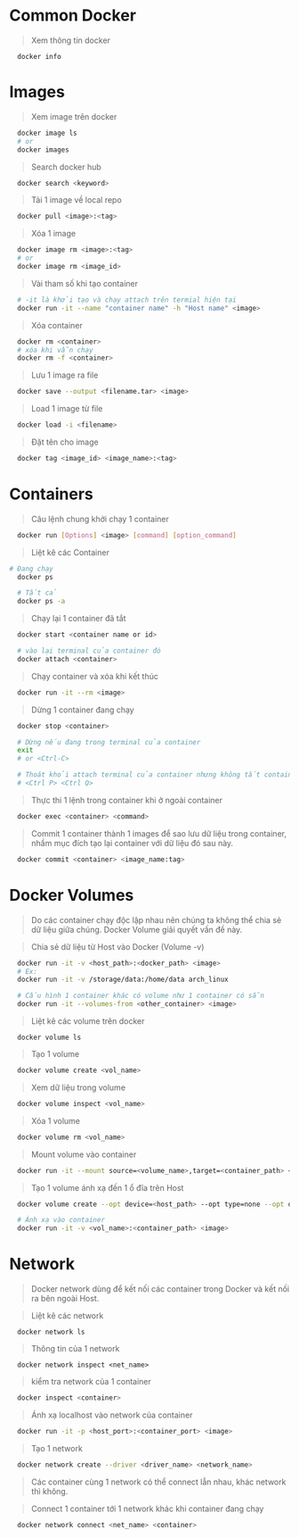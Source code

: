 # Common Docker

> Xem thông tin docker

```
  docker info
```

# Images

> Xem image trên docker

```sh
  docker image ls
  # or
  docker images
```

> Search docker hub

```sh
  docker search <keyword>
```

> Tải 1 image về local repo

```sh
  docker pull <image>:<tag>
```

> Xóa 1 image

```sh
  docker image rm <image>:<tag>
  # or
  docker image rm <image_id>
```

> Vài tham số khi tạo container

```sh
  # -it là khởi tạo và chạy attach trên termial hiện tại
  docker run -it --name "container name" -h "Host name" <image>
```

> Xóa container

```sh
  docker rm <container>
  # xóa khi vẫn chạy
  docker rm -f <container>
```

> Lưu 1 image ra file

```sh
  docker save --output <filename.tar> <image>
```

> Load 1 image từ file

```sh
  docker load -i <filename>
```

> Đặt tên cho image

```sh
  docker tag <image_id> <image_name>:<tag>
```

# Containers

> Câu lệnh chung khởi chạy 1 container

```sh
  docker run [Options] <image> [command] [option_command]
```

> Liệt kê các Container

```sh
# Đang chạy
  docker ps

  # Tất cả
  docker ps -a
```

> Chạy lại 1 container đã tắt

```sh
  docker start <container name or id>

  # vào lại terminal của container đó
  docker attach <container>
```

> Chạy container và xóa khi kết thúc

```sh
  docker run -it --rm <image>
```

> Dừng 1 container đang chạy

```sh
  docker stop <container>

  # Dừng nếu đang trong terminal của container
  exit
  # or <Ctrl-C>

  # Thoát khỏi attach terminal của container nhưng không tắt container
  # <Ctrl P> <Ctrl Q>
```

> Thực thi 1 lệnh trong container khi ở ngoài container

```sh
  docker exec <container> <command>
```

> Commit 1 container thành 1 images để sao lưu dữ liệu trong container, nhầm mục đích tạo lại container với dữ liệu đó sau này.

```sh
  docker commit <container> <image_name:tag>
```

# Docker Volumes

> Do các container chạy độc lập nhau nên chúng ta không thể chia sẻ dữ liệu giữa chúng. Docker Volume giải quyết vấn đề này.

> Chia sẻ dữ liệu từ Host vào Docker (Volume -v)

```sh
  docker run -it -v <host_path>:<docker_path> <image>
  # Ex:
  docker run -it -v /storage/data:/home/data arch_linux

  # Cấu hình 1 container khác có volume như 1 container có sẵn
  docker run -it --volumes-from <other_container> <image>
```

> Liệt kê các volume trên docker

```
  docker volume ls
```

> Tạo 1 volume

```sh
  docker volume create <vol_name>
```

> Xem dữ liệu trong volume

```sh
  docker volume inspect <vol_name>
```

> Xóa 1 volume

```sh
  docker volume rm <vol_name>
```

> Mount volume vào container

```sh
  docker run -it --mount source=<volume_name>,target=<container_path> <image>
```

> Tạo 1 volume ánh xạ đến 1 ổ đĩa trên Host

```sh
  docker volume create --opt device=<host_path> --opt type=none --opt o=bind <volume_name>

  # Ánh xạ vào container
  docker run -it -v <vol_name>:<container_path> <image>
```

# Network

> Docker network dùng để kết nối các container trong Docker và kết nối ra bên ngoài Host.

> Liệt kê các network

```
  docker network ls
```

> Thông tin của 1 network

```
  docker network inspect <net_name>
```

> kiểm tra network của 1 container

```sh
  docker inspect <container>
```

> Ánh xạ localhost vào network của container

```sh
  docker run -it -p <host_port>:<container_port> <image>
```

> Tạo 1 network

```sh
  docker network create --driver <driver_name> <network_name>
```

> Các container cùng 1 network có thể connect lẫn nhau, khác network thì không.

> Connect 1 container tới 1 network khác khi container đang chạy

```sh
  docker network connect <net_name> <container>
```
